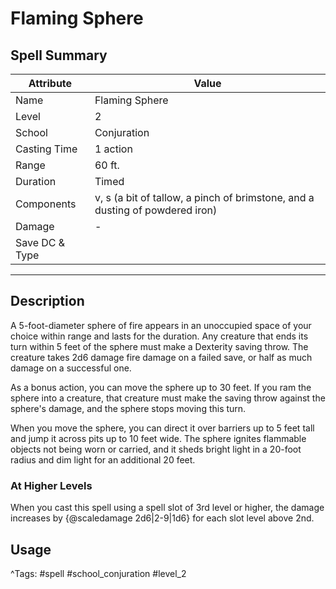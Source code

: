 # Flaming Sphere

## Spell Summary

| Attribute        | Value                  |
|------------------|------------------------|
| Name             | Flaming Sphere                 |
| Level            | 2                |
| School           | Conjuration          |
| Casting Time     | 1 action              |
| Range            | 60 ft.            |
| Duration         | Timed             |
| Components       | v, s (a bit of tallow, a pinch of brimstone, and a dusting of powdered iron)             |
| Damage           | -               |
| Save DC & Type   |              |

---

## Description

A 5-foot-diameter sphere of fire appears in an unoccupied space of your choice within range and lasts for the duration. Any creature that ends its turn within 5 feet of the sphere must make a Dexterity saving throw. The creature takes 2d6 damage fire damage on a failed save, or half as much damage on a successful one.

As a bonus action, you can move the sphere up to 30 feet. If you ram the sphere into a creature, that creature must make the saving throw against the sphere's damage, and the sphere stops moving this turn.

When you move the sphere, you can direct it over barriers up to 5 feet tall and jump it across pits up to 10 feet wide. The sphere ignites flammable objects not being worn or carried, and it sheds bright light in a 20-foot radius and dim light for an additional 20 feet.

### At Higher Levels
When you cast this spell using a spell slot of 3rd level or higher, the damage increases by {@scaledamage 2d6|2-9|1d6} for each slot level above 2nd.

## Usage


^Tags: #spell #school_conjuration #level_2